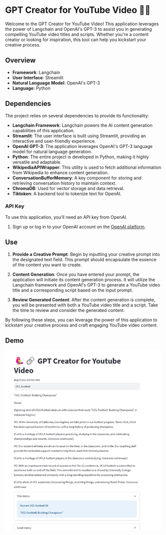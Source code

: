 # GPT Creator for YouTube Video 🦜️🔗

Welcome to the GPT Creator for YouTube Video! This application leverages the power of Langchain and OpenAI's GPT-3 to assist you in generating compelling YouTube video titles and scripts. Whether you're a content creator or looking for inspiration, this tool can help you kickstart your creative process.

## Overview

- **Framework**: Langchain
- **User Interface**: Streamlit
- **Natural Language Model**: OpenAI's GPT-3
- **Language**: Python

## Dependencies

The project relies on several dependencies to provide its functionality:

- **Langchain Framework**: Langchain powers the AI content generation capabilities of this application.
- **Streamlit**: The user interface is built using Streamlit, providing an interactive and user-friendly experience.
- **OpenAI GPT-3**: The application leverages OpenAI's GPT-3 language model for natural language generation.
- **Python**: The entire project is developed in Python, making it highly versatile and adaptable.
- **WikipediaAPIWrapper**: This utility is used to fetch additional information from Wikipedia to enhance content generation.
- **ConversationBufferMemory**: A key component for storing and retrieving conversation history to maintain context.
- **ChromaDB**: Used for vector storage and data retrieval.
- **Tiktoken**: A backend tool to tokenize text for OpenAI.


### API Key

To use this application, you'll need an API key from OpenAI. 
1. Sign up or log in to your OpenAI account on the [OpenAI platform](https://beta.openai.com/signup/).

## Use

1. **Provide a Creative Prompt**: Begin by inputting your creative prompt into the designated text field. This prompt should encapsulate the essence of the content you want to create.

2. **Content Generation**: Once you have entered your prompt, the application will initiate its content generation process. It will utilize the Langchain framework and OpenAI's GPT-3 to generate a YouTube video title and a corresponding script based on the input prompt.

3. **Review Generated Content**: After the content generation is complete, you will be presented with both a YouTube video title and a script. Take the time to review and consider the generated content.


By following these steps, you can leverage the power of this application to kickstart your creative process and craft engaging YouTube video content.

## Demo

![Auto GPT](demo.jpg)

